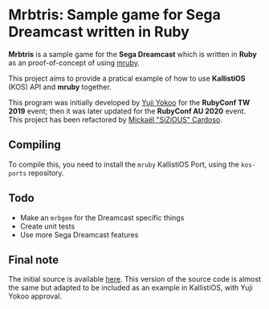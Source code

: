 # Mrbtris: Sample game for Sega Dreamcast written in Ruby

**Mrbtris** is a sample game for the **Sega Dreamcast** which is written in
**Ruby** as an proof-of-concept of using [mruby](https://mruby.org/).

This project aims to provide a pratical example of how to use **KallistiOS**
(KOS) API and **mruby** together.

This program was initially developed by [Yuji Yokoo](https://github.com/yujiyokoo) 
for the **RubyConf TW 2019** event; then it was later updated for the
**RubyConf AU 2020** event. This project has been refactored by [Mickaël
"SiZiOUS" Cardoso](https://github.com/sizious).

## Compiling

To compile this, you need to install the `mruby` KallistiOS Port, using the
`kos-ports` repository.

## Todo

* Make an `mrbgem` for the Dreamcast specific things
* Create unit tests
* Use more Sega Dreamcast features

## Final note

The initial source is available [here](https://github.com/yujiyokoo/mrbtris-dreamcast).
This version of the source code is almost the same but adapted to be included as
an example in KallistiOS, with Yuji Yokoo approval.

